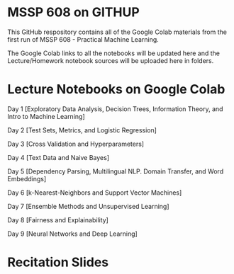 # MSSP 608 on GITHUP
This GitHub respository contains all of the Google Colab materials from the first run of MSSP 608 - Practical Machine Learning. 

The Google Colab links to all the notebooks will be updated here and the Lecture/Homework notebook sources will be uploaded here in folders.

# Lecture Notebooks on Google Colab

Day 1 [Exploratory Data Analysis, Decision Trees, Information Theory, and Intro to Machine Learning]

Day 2 [Test Sets, Metrics, and Logistic Regression]

Day 3 [Cross Validation and Hyperparameters]

Day 4 [Text Data and Naive Bayes]

Day 5 [Dependency Parsing, Multilingual NLP. Domain Transfer, and Word Embeddings]

Day 6 [k-Nearest-Neighbors and Support Vector Machines]

Day 7 [Ensemble Methods and Unsupervised Learning]

Day 8 [Fairness and Explainability]

Day 9 [Neural Networks and Deep Learning]

# Recitation Slides
